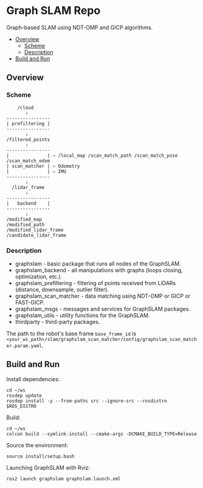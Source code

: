 Graph SLAM Repo
=============================
Graph-based SLAM using NDT-OMP and GICP algorithms.
- [Overview](#Overview)
    - [Scheme](#Scheme)
    - [Description](#Description)
- [Build and Run](#Build-and-Run)

## Overview
### Scheme
```
    /cloud
       ⇩
----------------
| prefiltering |
----------------
       ⇩
/filtered_points
       ⇩
----------------
|              | ⇨ /local_map /scan_match_path /scan_match_pose /scan_match_odom
| scan_matcher | ⇦ Odometry
|              | ⇦ IMU
----------------
       ⇩
  /lidar_frame
       ⇩
----------------
|   backend    |
----------------
       ⇩
/modified_map
/modified_path
/modified_lidar_frame
/candidate_lidar_frame
```

### Description
- graphslam - basic package that runs all nodes of the GraphSLAM.
- graphslam_backend - all manipulations with graphs (loops closing, optimization, etc.).
- graphslam_prefiltering - filtering of points received from LiDARs  (distance, downsample, outlier filter).
- graphslam_scan_matcher - data matching using NDT-OMP or GICP or FAST-GICP.
- graphslam_msgs - messages and services for GraphSLAM packages.
- graphslam_utils - utility functions for the GraphSLAM.
- thirdparty - third-party packages.

The path to the robot's base frame `base_frame_id` is `<your_ws_path>/slam/graphslam_scan_matcher/config/graphslam_scan_matcher.param.yaml`.

## Build and Run
Install dependencies:
```
cd ~/ws
rosdep update
rosdep install -y --from-paths src --ignore-src --rosdistro $ROS_DISTRO
```

Build:
```
cd ~/ws
colcon build --symlink-install --cmake-args -DCMAKE_BUILD_TYPE=Release
```

Source the environment:
```
source install/setup.bash
```

Launching GraphSLAM with Rviz:
```
ros2 launch graphslam graphslam.launch.xml
```
